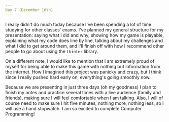```yaml
---
Day 7 (December 16th)
---
```


  I really didn't do much today because I've been spending a lot of time studying for other classes' exams. I've planned my general structure for my presentation: saying what I did and why, showing how my game is playable, explaining what my code does line by line, talking about my challenges and what I did to get around them, and I'll finish off with how I recommend other people to go about using the `tkinter` library. 
  
  On a different note, I would like to mention that I am extremely proud of myself for being able to make this game with nothing but information from the internet. How I imagined this project was panicky and crazy, but I think since I really pushed hard early on, everything's going smoothly now.

  Because we are presenting in just three days (oh my goodness) I plan to finish my notes and practice several times with a live audience (family and friends), making sure I will feel comfortable when I am talking. Also, I will of course need to make sure I hit five minutes, nothing more, nothing less, so I will use a hand stopwatch. I am so excited to complete Computer Programming!
